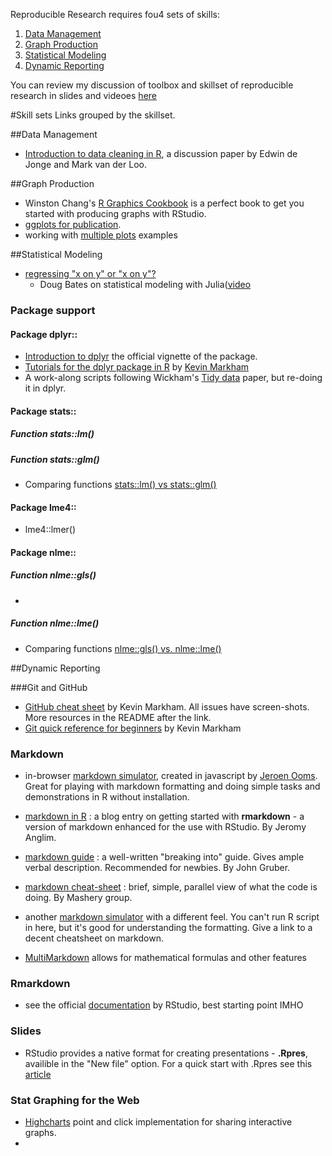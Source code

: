 Reproducible Research requires fou4 sets of skills:  
1. [Data Management](./skills.md#Data-Management)  
2. [Graph Production](./skills.md#Graph-Production)  
3. [Statistical Modeling](./skills.md#Statistical-Modeling)  
4. [Dynamic Reporting](./skills.md#Dynamic-Reporting)  

You can review my discussion of toolbox and skillset of reproducible research in slides and videoes [here](http://ialsa.github.io/COAG-colloquium-2014F/)


#Skill sets
  Links grouped by the skillset. 



##Data Management

-  [Introduction to data cleaning in R](http://cran.r-project.org/doc/contrib/de_Jonge+van_der_Loo-Introduction_to_data_cleaning_with_R.pdf), a discussion paper by Edwin de Jonge and 
Mark van der Loo.

 





##Graph Production
- Winston Chang's [R Graphics Cookbook](http://www.cookbook-r.com/) is a perfect book to get you started with producing graphs with RStudio.  
- [ggplots for publication](http://www.noamross.net/blog/2013/11/20/formatting-plots-for-pubs.html).  
- working with [multiple plots](http://www.sthda.com/english/wiki/ggplot2-easy-way-to-mix-multiple-graphs-on-the-same-page-r-software-and-data-visualization) examples





##Statistical Modeling 
- [regressing "x on y" or "x on y"?](http://stats.stackexchange.com/questions/22718/what-is-the-difference-between-linear-regression-on-y-with-x-and-x-with-y) 
   - Doug Bates on statistical modeling with Julia([video](https://www.youtube.com/watch?v=v9Io-p_iymI)   

### Package support  

#### Package dplyr::
- [Introduction to dplyr](https://cran.r-project.org/web/packages/dplyr/vignettes/introduction.html) the official vignette of the package.  
- [Tutorials for the dplyr package in R](https://github.com/justmarkham/dplyr-tutorial) by [Kevin Markham](https://github.com/justmarkham)
- A work-along scripts following Wickham's [Tidy data](https://github.com/justmarkham/tidy-data) paper, but re-doing it in dplyr. 


#### Package stats::

##### Function stats::lm()

##### Function stats::glm() 

 - Comparing functions [stats::lm() vs stats::glm()](https://www.reddit.com/r/rstats/comments/2izyw1/difference_between_glm_and_lm_lmyxz_and_glmyxz/)  
 
#### Package lme4::  
 - lme4::lmer()  

#### Package nlme::

##### Function nlme::gls()  
 -    
 
##### Function nlme::lme()

 - Comparing functions [nlme::gls() vs. nlme::lme()](http://stackoverflow.com/questions/1395102/gls-vs-lme-in-the-nlme-package)  











##Dynamic Reporting

###Git and GitHub
- [GitHub cheat sheet](https://github.com/justmarkham/github-cheat-sheet) by Kevin Markham. All issues have screen-shots. More resources in the README after the link.
- [Git quick reference for beginners](http://www.dataschool.io/git-quick-reference-for-beginners/) by Kevin Markham



### Markdown
- in-browser [markdown simulator](https://demo.ocpu.io/markdownapp/www/), created in javascript by  [Jeroen Ooms](http://jeroenooms.github.io/). Great for playing with markdown formatting and doing simple tasks and demonstrations in R without installation.

- [markdown in R](http://jeromyanglim.blogspot.ca/2012/05/getting-started-with-r-markdown-knitr.html) : a blog entry on getting started with **rmarkdown** - a version of markdown enhanced for the use with RStudio.  By Jeromy Anglim.
- [markdown guide](http://daringfireball.net/projects/markdown/) : a well-written "breaking into" guide. Gives ample verbal description. Recommended for newbies. By John Gruber.  
- [markdown cheat-sheet](http://support.mashery.com/docs/customizing_your_portal/Markdown_Cheat_Sheet) : brief, simple, parallel view of what the code is doing. By Mashery group.   

- another [markdown simulator](http://markdown-here.com/livedemo.html) with a different feel. You can't run R script in here, but it's good for understanding the formatting. Give a link to a decent cheatsheet on markdown. 
- [MultiMarkdown](https://github.com/fletcher/MultiMarkdown/blob/master/Documentation/MultiMarkdown%20User's%20Guide.md) allows for mathematical formulas and other features   



### Rmarkdown
- see the official [documentation](http://rmarkdown.rstudio.com/) by RStudio, best starting point IMHO

### Slides  
- RStudio provides a native format for creating presentations - **.Rpres**, availible in the "New file" option. For a quick start with .Rpres see this [article](https://support.rstudio.com/hc/en-us/articles/200486468-Authoring-R-Presentations)


### Stat Graphing for the Web  
- [Highcharts](https://cloud.highcharts.com/) point and click implementation for sharing interactive graphs.  
- 
